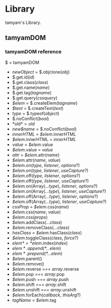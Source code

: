 # Library
tamyam's Library.
## tamyamDOM
### tamyamDOM reference
$ = tamyamDOM

- *newObject* = $.objclone(*obj*)
- $.get.id(*id*)
- $.get.class(*class*)
- $.get.name(*name*)
- $.get.tag(*tagname*)
- $.get.query(*cssquery*)
- *$elem* = $.createElem(*tagname*)
- *$text* = $.createText(*text*)
- *type* = $.typeof(*object*)
- $.noConflict(*bool*)
- *old$* = old$
- *new$name* = $.noConflict(*bool*)
- *innerHTML* = *$elem*.innerHTML
- *$elem*.innerHTML = *innerHTML*
- *value* = *$elem*.value
- *$elem*.value = *value*
- *attr* = *$elem*.attr(*name*)
- *$elem*.attr(*name*, *value*)
- *$elem*.on(*type*, *listener*, *options*?)
- *$elem*.on(*type*, *listener*, *useCapture*?)
- *$elem*.off(*type*, *listener*, *options*?)
- *$elem*.off(*type*, *listener*, *useCapture*?)
- *$elem*.on(Array(*...type*), *listener*, *options*?)
- *$elem*.on(Array(*...type*), *listener*, *useCapture*?)
- *$elem*.off(Array(*...type*), *listener*, *options*?)
- *$elem*.off(Array(*...type*), *listener*, *useCapture*?)
- *cssProp* = *$elem*.css(*name*)
- *$elem*.css(*name*, *value*)
- *$elem*.css(*props*)
- *$elem*.addClass(*...class*)
- *$elem*.removeClass(*...class*)
- *hasClass* = *$elem*.hasClass(*class*)
- *$elem*.toggleClass(*class*, *force*?)
- *$elem* = *$elem*.index(*index*)
- *$elem*.append(*...$elem*)
- *$elem*.prepend(*...$elem*)
- *$elem*.parent()
- *$elem*.remove()
- *$elem*.reverse === *array*.reverse
- *$elem*.pop === *array*.pop
- *$elem*.push === *array*.push
- *$elem*.shift === *array*.shift
- *$elem*.unshift === *array*.unshift
- *$elem*.forEach(*callback*, *thisArg*?)
- *tagName* = *$elem*.tag
